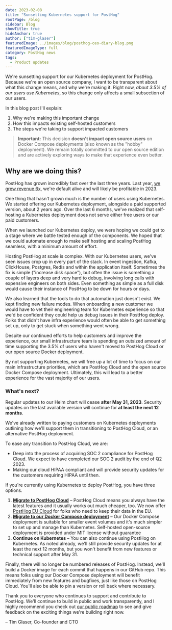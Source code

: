 ```yaml
---
date: 2023-02-08
title: "Sunsetting Kubernetes support for PostHog"
rootPage: /blog
sidebar: Blog
showTitle: true
hideAnchor: true
author: ["tim-glaser"]
featuredImage: ../images/blog/posthog-ceo-diary-blog.png
featuredImageType: full
category: PostHog news
tags:
  - Product updates
---
```


We're sunsetting support for our Kubernetes deployment for PostHog. Because we're an open source company, I want to be transparent about what this change means, and why we're making it. Right now, _about 3.5% of our users use Kubernetes_, so this change only affects a small subsection of our users.

In this blog post I'll explain:

1. Why we're making this important change
2. How this impacts existing self-hosted customers
3. The steps we're taking to support impacted customers

> **Important:** This decision **doesn't impact open source users** on Docker Compose deployments (also known as the "hobby" deployment). We remain totally committed to our open source edition and are actively exploring ways to make that experience even better.

## Why are we doing this?

PostHog has grown incredibly fast over the last three years. Last year, [we grew revenue 6x](https://posthog.com/blog/2022-review), we're default alive and will likely be profitable in 2023.

One thing that hasn't grown much is the number of users using Kubernetes. We started offering our Kubernetes deployment, alongside a paid supported version, about 2 years ago. Over the last 6 months, we've realized that self-hosting a Kubernetes deployment does not serve either free users or our paid customers.

When we launched our Kubernetes deploy, we were hoping we could get to a stage where we battle tested enough of the components. We hoped that we could automate enough to make self hosting and scaling PostHog seamless, with a minimum amount of effort.

Hosting PostHog at scale is complex. With our Kubernetes users, we've seen issues crop up in every part of the stack. In event ingestion, Kafka, ClickHouse, Postgres, Redis and within the application itself. Sometimes the fix is simple ("increase disk space"), but often the issue is something a couple of layers deep and very hard to debug, involving long calls with expensive engineers on both sides. Even something as simple as a full disk would cause their instance of PostHog to be down for hours or days.

We also learned that the tools to do that automation just doesn't exist. We kept finding new failure modes. When onboarding a new customer we would have to vet their engineering team for Kubernetes experience so that we'd be confident they could help us debug issues in their PostHog deploy. Folks that didn't have infra experience would often be able to get something set up, only to get stuck when something went wrong.

Despite our continued efforts to help customers and improve the experience, our small infrastructure team is spending an outsized amount of time supporting the 3.5% of users who haven't moved to PostHog Cloud or our open source Docker deployment.

By not supporting Kubernetes, we will free up a lot of time to focus on our main infrastructure priorities, which are PostHog Cloud and the open source Docker Compose deployment. Ultimately, this will lead to a better experience for the vast majority of our users.

### What's next?

Regular updates to our Helm chart will cease **after May 31, 2023**. Security updates on the last available version will continue for **at least the next 12 months**.

We've already written to paying customers on Kubernetes deployments outlining how we'll support them in transitioning to PostHog Cloud, or an alternative PostHog deployment.

To ease any transition to PostHog Cloud, we are:
- Deep into the process of acquiring SOC 2 compliance for PostHog Cloud. We expect to have completed our SOC 2 audit by the end of Q2 2023.
- Making our cloud HIPAA compliant and will provide security updates for the customers requiring HIPAA until then. 

If you're currently using Kubernetes to deploy PostHog, you have three options.

1. **[Migrate to PostHog Cloud](/docs/migrate/migrate-between-cloud-and-self-hosted)** – PostHog Cloud means you always have the latest features and it usually works out much cheaper, too. We now offer [PostHog EU Cloud](/eu) for folks who need to keep their data in the EU.
2. **[Migrate to our Docker Compose deployment](/docs/self-host/open-source/deployment)** – Our Docker Compose deployment is suitable for smaller event volumes and it's much simpler to set up and manage than Kubernetes. Self-hosted open-source deployment is provided under MIT license without guarantee
3. **Continue on Kubernetes** – You can also continue using PostHog on Kubernetes. As noted already, we'll still provide security updates for at least the next 12 months, but you won't benefit from new features or technical support after May 31.

Finally, there will no longer be numbered releases of PostHog. Instead, we'll build a Docker image for each commit that happens in our GitHub repo. This means folks using our Docker Compose deployment will benefit immediately from new features and bugfixes, just like those on PostHog Cloud. You'll also be able to pin a version or roll back where necessary.

Thank you to everyone who continues to support and contribute to PostHog. We'll continue to build in public and work transparently, and I highly recommend you check out [our public roadmap](/roadmap) to see and give feedback on the exciting things we're building right now.

– Tim Glaser, Co-founder and CTO